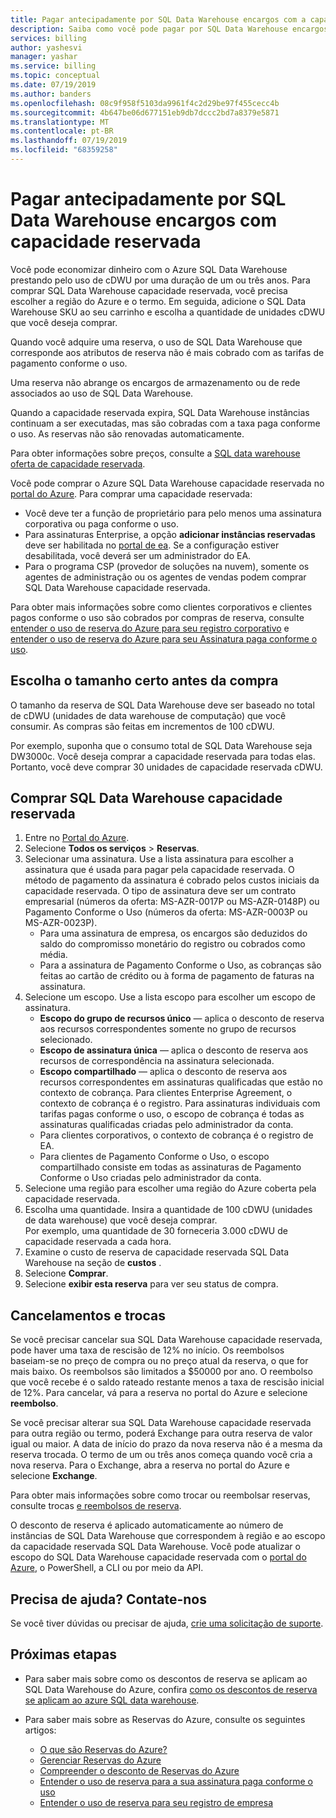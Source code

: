 ```yaml
---
title: Pagar antecipadamente por SQL Data Warehouse encargos com a capacidade reservada do Azure
description: Saiba como você pode pagar por SQL Data Warehouse encargos com capacidade reservada para economizar dinheiro.
services: billing
author: yashesvi
manager: yashar
ms.service: billing
ms.topic: conceptual
ms.date: 07/19/2019
ms.author: banders
ms.openlocfilehash: 08c9f958f5103da9961f4c2d29be97f455cecc4b
ms.sourcegitcommit: 4b647be06d677151eb9db7dccc2bd7a8379e5871
ms.translationtype: MT
ms.contentlocale: pt-BR
ms.lasthandoff: 07/19/2019
ms.locfileid: "68359258"
---
```

# <a name="prepay-for-sql-data-warehouse-charges-with-reserved-capacity"></a>Pagar antecipadamente por SQL Data Warehouse encargos com capacidade reservada

Você pode economizar dinheiro com o Azure SQL Data Warehouse prestando pelo uso de cDWU por uma duração de um ou três anos. Para comprar SQL Data Warehouse capacidade reservada, você precisa escolher a região do Azure e o termo. Em seguida, adicione o SQL Data Warehouse SKU ao seu carrinho e escolha a quantidade de unidades cDWU que você deseja comprar.

Quando você adquire uma reserva, o uso de SQL Data Warehouse que corresponde aos atributos de reserva não é mais cobrado com as tarifas de pagamento conforme o uso.

Uma reserva não abrange os encargos de armazenamento ou de rede associados ao uso de SQL Data Warehouse.

Quando a capacidade reservada expira, SQL Data Warehouse instâncias continuam a ser executadas, mas são cobradas com a taxa paga conforme o uso. As reservas não são renovadas automaticamente.

Para obter informações sobre preços, consulte a [SQL data warehouse oferta de capacidade reservada](https://azure.microsoft.com/pricing/details/sql-data-warehouse/gen2/).

Você pode comprar o Azure SQL Data Warehouse capacidade reservada no [portal do Azure](https://portal.azure.com/#blade/Microsoft_Azure_Reservations/ReservationsBrowseBlade). Para comprar uma capacidade reservada:

- Você deve ter a função de proprietário para pelo menos uma assinatura corporativa ou paga conforme o uso.
- Para assinaturas Enterprise, a opção **adicionar instâncias reservadas** deve ser habilitada no [portal de ea](https://ea.azure.com/). Se a configuração estiver desabilitada, você deverá ser um administrador do EA.
- Para o programa CSP (provedor de soluções na nuvem), somente os agentes de administração ou os agentes de vendas podem comprar SQL Data Warehouse capacidade reservada.

Para obter mais informações sobre como clientes corporativos e clientes pagos conforme o uso são cobrados por compras de reserva, consulte [entender o uso de reserva do Azure para seu registro corporativo](billing-understand-reserved-instance-usage-ea.md) e [entender o uso de reserva do Azure para seu Assinatura paga conforme o uso](billing-understand-reserved-instance-usage.md).

## <a name="choose-the-right-size-before-purchase"></a>Escolha o tamanho certo antes da compra

O tamanho da reserva de SQL Data Warehouse deve ser baseado no total de cDWU (unidades de data warehouse de computação) que você consumir. As compras são feitas em incrementos de 100 cDWU.

Por exemplo, suponha que o consumo total de SQL Data Warehouse seja DW3000c. Você deseja comprar a capacidade reservada para todas elas. Portanto, você deve comprar 30 unidades de capacidade reservada cDWU.

## <a name="buy-sql-data-warehouse-reserved-capacity"></a>Comprar SQL Data Warehouse capacidade reservada

1. Entre no [Portal do Azure](https://portal.azure.com/).
2. Selecione **Todos os serviços** > **Reservas**.
3. Selecionar uma assinatura. Use a lista assinatura para escolher a assinatura que é usada para pagar pela capacidade reservada. O método de pagamento da assinatura é cobrado pelos custos iniciais da capacidade reservada. O tipo de assinatura deve ser um contrato empresarial (números da oferta: MS-AZR-0017P ou MS-AZR-0148P) ou Pagamento Conforme o Uso (números da oferta: MS-AZR-0003P ou MS-AZR-0023P).
   - Para uma assinatura de empresa, os encargos são deduzidos do saldo do compromisso monetário do registro ou cobrados como média.
   - Para a assinatura de Pagamento Conforme o Uso, as cobranças são feitas ao cartão de crédito ou à forma de pagamento de faturas na assinatura.
4. Selecione um escopo. Use a lista escopo para escolher um escopo de assinatura.
   - **Escopo do grupo de recursos único** — aplica o desconto de reserva aos recursos correspondentes somente no grupo de recursos selecionado.
   - **Escopo de assinatura única** — aplica o desconto de reserva aos recursos de correspondência na assinatura selecionada.
   - **Escopo compartilhado** — aplica o desconto de reserva aos recursos correspondentes em assinaturas qualificadas que estão no contexto de cobrança. Para clientes Enterprise Agreement, o contexto de cobrança é o registro. Para assinaturas individuais com tarifas pagas conforme o uso, o escopo de cobrança é todas as assinaturas qualificadas criadas pelo administrador da conta.
   - Para clientes corporativos, o contexto de cobrança é o registro de EA.
   - Para clientes de Pagamento Conforme o Uso, o escopo compartilhado consiste em todas as assinaturas de Pagamento Conforme o Uso criadas pelo administrador da conta.
5. Selecione uma região para escolher uma região do Azure coberta pela capacidade reservada.
6. Escolha uma quantidade. Insira a quantidade de 100 cDWU (unidades de data warehouse) que você deseja comprar.    
   Por exemplo, uma quantidade de 30 forneceria 3.000 cDWU de capacidade reservada a cada hora.
7. Examine o custo de reserva de capacidade reservada SQL Data Warehouse na seção de **custos** .
8. Selecione **Comprar**.
9. Selecione **exibir esta reserva** para ver seu status de compra.

## <a name="cancellations-and-exchanges"></a>Cancelamentos e trocas

Se você precisar cancelar sua SQL Data Warehouse capacidade reservada, pode haver uma taxa de rescisão de 12% no início. Os reembolsos baseiam-se no preço de compra ou no preço atual da reserva, o que for mais baixo. Os reembolsos são limitados a $50000 por ano. O reembolso que você recebe é o saldo rateado restante menos a taxa de rescisão inicial de 12%. Para cancelar, vá para a reserva no portal do Azure e selecione **reembolso**.

Se você precisar alterar sua SQL Data Warehouse capacidade reservada para outra região ou termo, poderá Exchange para outra reserva de valor igual ou maior. A data de início do prazo da nova reserva não é a mesma da reserva trocada. O termo de um ou três anos começa quando você cria a nova reserva. Para o Exchange, abra a reserva no portal do Azure e selecione **Exchange**.

Para obter mais informações sobre como trocar ou reembolsar reservas, consulte trocas [e reembolsos de reserva](billing-azure-reservations-self-service-exchange-and-refund.md).

O desconto de reserva é aplicado automaticamente ao número de instâncias de SQL Data Warehouse que correspondem à região e ao escopo da capacidade reservada SQL Data Warehouse. Você pode atualizar o escopo do SQL Data Warehouse capacidade reservada com o [portal do Azure](https://portal.azure.com/), o PowerShell, a CLI ou por meio da API.

## <a name="need-help-contact-us"></a>Precisa de ajuda? Contate-nos

Se você tiver dúvidas ou precisar de ajuda, [crie uma solicitação de suporte](https://portal.azure.com/).

## <a name="next-steps"></a>Próximas etapas

- Para saber mais sobre como os descontos de reserva se aplicam ao SQL Data Warehouse do Azure, confira [como os descontos de reserva se aplicam ao azure SQL data warehouse](billing-prepay-sql-data-warehouse-charges-with-reserved-capacity.md).

- Para saber mais sobre as Reservas do Azure, consulte os seguintes artigos:
  - [O que são Reservas do Azure?](billing-save-compute-costs-reservations.md)
  - [Gerenciar Reservas do Azure](billing-manage-reserved-vm-instance.md)
  - [Compreender o desconto de Reservas do Azure](billing-understand-reservation-charges.md)
  - [Entender o uso de reserva para a sua assinatura paga conforme o uso](billing-understand-reserved-instance-usage.md)
  - [Entender o uso de reserva para seu registro de empresa](billing-understand-reserved-instance-usage-ea.md)
